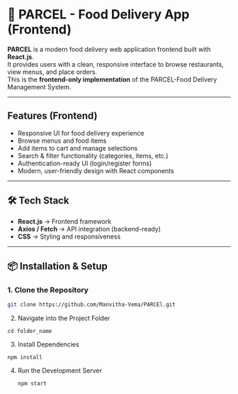 # 🍴 PARCEL - Food Delivery App (Frontend)

**PARCEL** is a modern food delivery web application frontend built with **React.js**.  
It provides users with a clean, responsive interface to browse restaurants, view menus, and place orders.  
This is the **frontend-only implementation** of the PARCEL-Food Delivery Management System.

---

##  Features (Frontend)
-  Responsive UI for food delivery experience  
-  Browse menus and food items  
-  Add items to cart and manage selections  
-  Search & filter functionality (categories, items, etc.)  
-  Authentication-ready UI (login/register forms)  
-  Modern, user-friendly design with React components  

---

## 🛠 Tech Stack
- **React.js** → Frontend framework   
- **Axios / Fetch** → API integration (backend-ready)  
- **CSS** → Styling and responsiveness  

---

## 📦 Installation & Setup

### 1. Clone the Repository
```bash
git clone https://github.com/Manvitha-Vema/PARCEl.git
```
2. Navigate into the Project Folder
```
cd folder_name
```
3. Install Dependencies
```
npm install
```
4. Run the Development Server
   ```
   npm start

